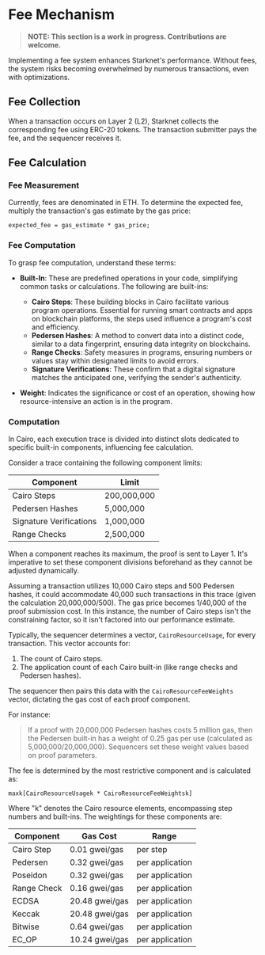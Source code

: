 # Fee Mechanism

> **NOTE: This section is a work in progress. Contributions are welcome.**

Implementing a fee system enhances Starknet's performance. Without fees, the system risks becoming overwhelmed by numerous transactions, even with optimizations.

## Fee Collection

When a transaction occurs on Layer 2 (L2), Starknet collects the corresponding fee using ERC-20 tokens. The transaction submitter pays the fee, and the sequencer receives it.

## Fee Calculation

### Fee Measurement

Currently, fees are denominated in ETH. To determine the expected fee, multiply the transaction's gas estimate by the gas price:

```
expected_fee = gas_estimate * gas_price;
```

### Fee Computation

To grasp fee computation, understand these terms:

- **Built-In**: These are predefined operations in your code, simplifying common tasks or calculations. The following are built-ins:

  - **Cairo Steps**: These building blocks in Cairo facilitate various program operations. Essential for running smart contracts and apps on blockchain platforms, the steps used influence a program's cost and efficiency.
  - **Pedersen Hashes**: A method to convert data into a distinct code, similar to a data fingerprint, ensuring data integrity on blockchains.
  - **Range Checks**: Safety measures in programs, ensuring numbers or values stay within designated limits to avoid errors.
  - **Signature Verifications**: These confirm that a digital signature matches the anticipated one, verifying the sender's authenticity.

- **Weight**: Indicates the significance or cost of an operation, showing how resource-intensive an action is in the program.

### Computation

In Cairo, each execution trace is divided into distinct slots dedicated to specific built-in components, influencing fee calculation.

Consider a trace containing the following component limits:

| Component               | Limit       |
| ----------------------- | ----------- |
| Cairo Steps             | 200,000,000 |
| Pedersen Hashes         | 5,000,000   |
| Signature Verifications | 1,000,000   |
| Range Checks            | 2,500,000   |

When a component reaches its maximum, the proof is sent to Layer 1. It's imperative to set these component divisions beforehand as they cannot be adjusted dynamically.

Assuming a transaction utilizes 10,000 Cairo steps and 500 Pedersen hashes, it could accommodate 40,000 such transactions in this trace (given the calculation 20,000,000/500). The gas price becomes 1/40,000 of the proof submission cost. In this instance, the number of Cairo steps isn't the constraining factor, so it isn't factored into our performance estimate.

Typically, the sequencer determines a vector, `CairoResourceUsage`, for every transaction. This vector accounts for:

1. The count of Cairo steps.
2. The application count of each Cairo built-in (like range checks and Pedersen hashes).

The sequencer then pairs this data with the `CairoResourceFeeWeights` vector, dictating the gas cost of each proof component.

For instance:

> If a proof with 20,000,000 Pedersen hashes costs 5 million gas, then the Pedersen built-in has a weight of 0.25 gas per use (calculated as 5,000,000/20,000,000). Sequencers set these weight values based on proof parameters.

The fee is determined by the most restrictive component and is calculated as:

```
maxk[CairoResourceUsagek * CairoResourceFeeWeightsk]
```

Where "k" denotes the Cairo resource elements, encompassing step numbers and built-ins. The weightings for these components are:

| Component   | Gas Cost       | Range           |
| ----------- | -------------- | --------------- |
| Cairo Step  | 0.01 gwei/gas  | per step        |
| Pedersen    | 0.32 gwei/gas  | per application |
| Poseidon    | 0.32 gwei/gas  | per application |
| Range Check | 0.16 gwei/gas  | per application |
| ECDSA       | 20.48 gwei/gas | per application |
| Keccak      | 20.48 gwei/gas | per application |
| Bitwise     | 0.64 gwei/gas  | per application |
| EC_OP       | 10.24 gwei/gas | per application |
